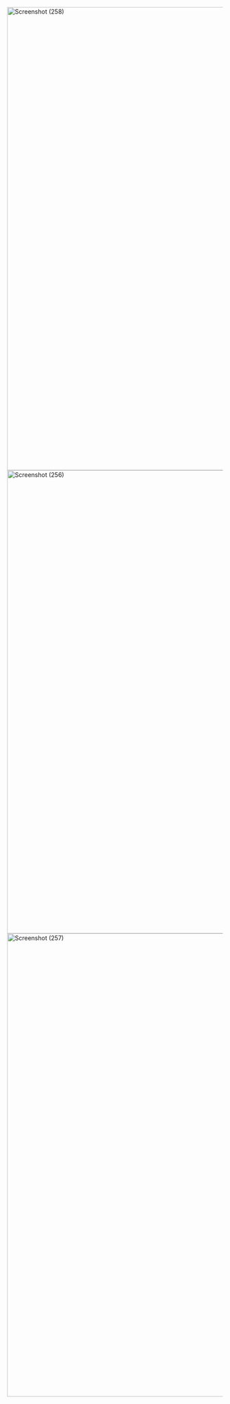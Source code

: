 <img width="1920" height="1080" alt="Screenshot (258)" src="https://github.com/user-attachments/assets/8f5799f4-3075-4e50-8625-5fd1f9f8916f" />
<img width="1920" height="1080" alt="Screenshot (256)" src="https://github.com/user-attachments/assets/5abb872a-746f-401d-8144-1a42a8536fcc" />
<img width="1920" height="1080" alt="Screenshot (257)" src="https://github.com/user-attachments/assets/f3be2cc8-52ae-43bd-a72e-4c1c8db67e8f" />
